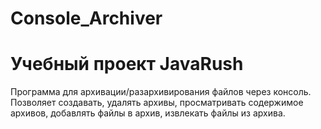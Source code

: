 # Console_Archiver
# Учебный проект JavaRush
Программа для архивации/разархивирования файлов через консоль.
Позволяет создавать, удалять архивы, просматривать содержимое архивов, добавлять файлы в архив, извлекать файлы из архива.
